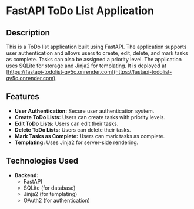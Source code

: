 # FastAPI ToDo List Application

## Description

This is a ToDo list application built using FastAPI. The application supports user authentication and allows users to create, edit, delete, and mark tasks as complete. Tasks can also be assigned a priority level. The application uses SQLite for storage and Jinja2 for templating. It is deployed at [https://fastapi-todolist-qv5c.onrender.com](https://fastapi-todolist-qv5c.onrender.com).

## Features

- **User Authentication:** Secure user authentication system.
- **Create ToDo Lists:** Users can create tasks with priority levels.
- **Edit ToDo Lists:** Users can edit their tasks.
- **Delete ToDo Lists:** Users can delete their tasks.
- **Mark Tasks as Complete:** Users can mark tasks as complete.
- **Templating:** Uses Jinja2 for server-side rendering.

## Technologies Used

- **Backend:**
  - FastAPI
  - SQLite (for database)
  - Jinja2 (for templating)
  - OAuth2 (for authentication)
